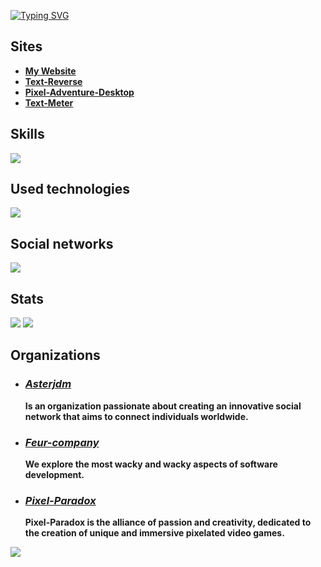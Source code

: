 [![Typing SVG](https://readme-typing-svg.demolab.com?font=ubuntu&weight=900&size=60&pause=1000&color=F7F7F7&width=900&height=90&lines=My+name+is+Vital;I+have+300IQ;I'm+a+genius;Visit+my+website;Why+are+you+still+reading%3F)](https://rmbi.ch/vital/)

## Sites

 - [**My Website**](https://rmbi.ch/vital/)
 - [**Text-Reverse**](https://rmbi.ch/vital/text-reverse/)
 - [**Pixel-Adventure-Desktop**](https://rmbi.ch/vital/pad/)
 - [**Text-Meter**](https://rmbi.ch/vital/text-meter/)

## Skills

 [![](https://skillicons.dev/icons?i=html,css,js,md,arduino,py,bash,mysql)](https://github.com/Vital-Vuillaume)

## Used technologies

 [![](https://skillicons.dev/icons?i=linux,vscode,git,ubuntu)](https://github.com/Vital-Vuillaume)

## Social networks


 [![](https://skillicons.dev/icons?i=github,linkedin)](https://github.com/Vital-Vuillaume)

## Stats

 [![](http://github-profile-summary-cards.vercel.app/api/cards/repos-per-language?username=Vital-Vuillaume&theme=dracula)](https://github.com/Vital-Vuillaume)
 [![](http://github-profile-summary-cards.vercel.app/api/cards/most-commit-language?username=Vital-Vuillaume&theme=dracula)](https://github.com/Vital-Vuillaume)

## Organizations

 - ### [*Asterjdm*](https://github.com/asterjdm)
   
   **Is an organization passionate about creating an innovative social network that aims to connect individuals worldwide.**
 
 - ### [*Feur-company*](https://github.com/Feur-company)
   
   **We explore the most wacky and wacky aspects of software development.**

 - ### [*Pixel-Paradox*](https://github.com/Pixel-Paradox)
   
   **Pixel-Paradox is the alliance of passion and creativity, dedicated to the creation of unique and immersive pixelated video games.**
 
 [![](https://visitcount.itsvg.in/api?id=Vital-Vuillaume&icon=6&color=0)](https://github.com/Vital-Vuillaume)
